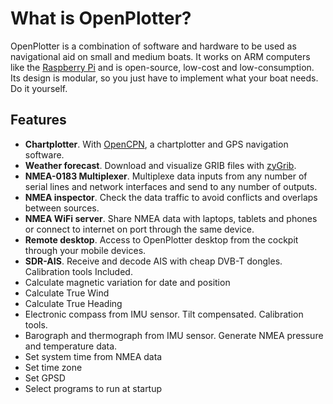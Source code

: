 What is OpenPlotter?
=======

OpenPlotter is a combination of software and hardware to be used as navigational aid on small and medium boats. It works on ARM computers like the [Raspberry Pi](https://www.raspberrypi.org/) and is open-source, low-cost and low-consumption. Its design is modular, so you just have to implement what your boat needs. Do it yourself.

## Features

* **Chartplotter**. With [OpenCPN](http://opencpn.org), a chartplotter and GPS navigation software.
* **Weather forecast**. Download and visualize GRIB files with [zyGrib](http://www.zygrib.org).
* **NMEA-0183 Multiplexer**. Multiplexe data inputs from any number of serial lines and network interfaces and send to any number of outputs.
* **NMEA inspector**. Check the data traffic to avoid conflicts and overlaps between sources.
* **NMEA WiFi server**. Share NMEA data with laptops, tablets and phones or connect to internet on port through the same device.
* **Remote desktop**. Access to OpenPlotter desktop from the cockpit through your mobile devices.
* **SDR-AIS**. Receive and decode AIS with cheap DVB-T dongles. Calibration tools Included.
* Calculate magnetic variation for date and position
* Calculate True Wind
* Calculate True Heading
* Electronic compass from IMU sensor. Tilt compensated. Calibration tools.
* Barograph and thermograph from IMU sensor. Generate NMEA pressure and temperature data.
* Set system time from NMEA data
* Set time zone
* Set GPSD
* Select programs to run at startup
